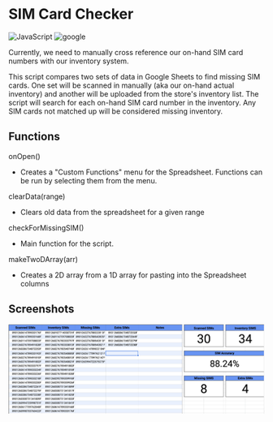 # SIM Card Checker
![JavaScript](https://img.shields.io/badge/-JavaScript-000000?style=for-the-badge&logo=javascript)
![google](https://img.shields.io/badge/-google_app_scripts-000000?style=for-the-badge&logo=google)

Currently, we need to manually cross reference our on-hand SIM card numbers with our inventory system.

This script compares two sets of data in Google Sheets to find missing SIM cards. One set will be scanned in manually (aka our on-hand actual inventory) and another will be uploaded from the store's inventory list. The script will search for each on-hand SIM card number in the inventory. Any SIM cards not matched up will be considered missing inventory.

## Functions
onOpen()
- Creates a "Custom Functions" menu for the Spreadsheet. Functions can be run by selecting them from the menu.

clearData(range)
- Clears old data from the spreadsheet for a given range

checkForMissingSIM()
- Main function for the script.

makeTwoDArray(arr)
- Creates a 2D array from a 1D array for pasting into the Spreadsheet columns

## Screenshots
![App Screenshot](screenshot.png?raw=true)

